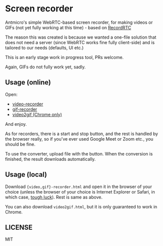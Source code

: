 # Screen recorder

Antmicro's simple WebRTC-based screen recorder, for making videos or GIFs (not yet fully working at this time) - based on [RecordRTC](https://github.com/muaz-khan/RecordRTC)

The reason this was created is because we wanted a one-file solution that does not need a server (since WebRTC works fine fully client-side) and is tailored to our needs (defaults, UI etc.)

This is an early stage work in progress tool, PRs welcome.

Again, GIFs do not fully work yet, sadly.

## Usage (online)

Open:

* [video-recorder](./video-recorder.html)
* [gif-recorder](./gif-recorder.html)
* [video2gif (Chrome only)](./video2gif.html)

And enjoy.

As for recorders, there is a start and stop button, and the rest is handled by the browser really, so if you've ever used Google Meet or Zoom etc., you should be fine.

To use the converter, upload file with the button. When the conversion is finished, the result downloads automatically.

## Usage (local)

Download ``{video,gif}-recorder.html`` and open it in the browser of your choice (unless the browser of your choice is Internet Explorer or Safari, in which case, [tough luck](https://github.com/muaz-khan/RecordRTC#browsers-support)). Rest is same as above.

You can also download ``video2gif.html``, but it is only guaranteed to work in Chrome.

## LICENSE

MIT
